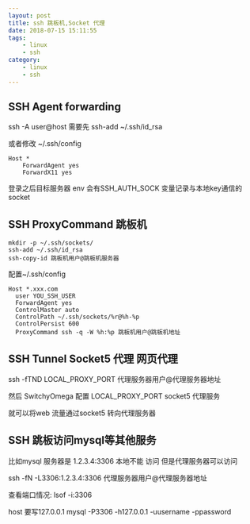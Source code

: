 ```yaml
---
layout: post
title: ssh 跳板机,Socket 代理
date: 2018-07-15 15:11:55
tags:
    - linux
    - ssh
category:
    - linux
    - ssh
---
```


## SSH Agent forwarding
ssh -A user@host
需要先
ssh-add ~/.ssh/id_rsa

或者修改 ~/.ssh/config
```
Host *
    ForwardAgent yes
    ForwardX11 yes
```
登录之后目标服务器 env
会有SSH_AUTH_SOCK 变量记录与本地key通信的socket

<!--more-->
## SSH ProxyCommand 跳板机

```
mkdir -p ~/.ssh/sockets/
ssh-add ~/.ssh/id_rsa
ssh-copy-id 跳板机用户@跳板机服务器
```

配置~/.ssh/config
```
Host *.xxx.com
  user YOU_SSH_USER
  ForwardAgent yes
  ControlMaster auto
  ControlPath ~/.ssh/sockets/%r@%h-%p
  ControlPersist 600
  ProxyCommand ssh -q -W %h:%p 跳板机用户@跳板机地址
```

## SSH Tunnel Socket5 代理 网页代理

ssh -fTND LOCAL_PROXY_PORT 代理服务器用户@代理服务器地址

然后 SwitchyOmega 配置 LOCAL_PROXY_PORT socket5 代理服务

就可以将web 流量通过socket5 转向代理服务器

## SSH 跳板访问mysql等其他服务

比如mysql 服务器是 1.2.3.4:3306 本地不能 访问
但是代理服务器可以访问

ssh -fN -L3306:1.2.3.4:3306  代理服务器用户@代理服务器地址

查看端口情况: lsof -i:3306

host 要写127.0.0.1
mysql -P3306 -h127.0.0.1 -uusername -ppassword
